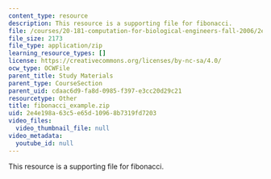 ```yaml
---
content_type: resource
description: This resource is a supporting file for fibonacci.
file: /courses/20-181-computation-for-biological-engineers-fall-2006/2e4e198a63c5e65d10968b7319fd7203_fibonacci_example.zip
file_size: 2173
file_type: application/zip
learning_resource_types: []
license: https://creativecommons.org/licenses/by-nc-sa/4.0/
ocw_type: OCWFile
parent_title: Study Materials
parent_type: CourseSection
parent_uid: cdaac6d9-fa8d-0985-f397-e3cc20d29c21
resourcetype: Other
title: fibonacci_example.zip
uid: 2e4e198a-63c5-e65d-1096-8b7319fd7203
video_files:
  video_thumbnail_file: null
video_metadata:
  youtube_id: null
---
```

This resource is a supporting file for fibonacci.